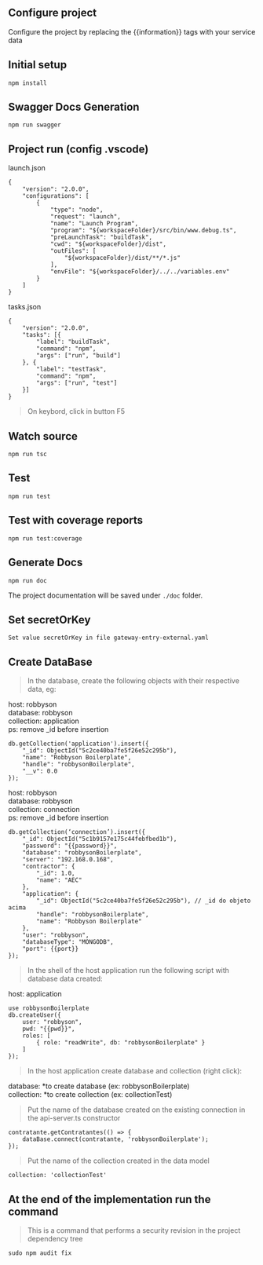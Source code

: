

## Configure project

Configure the project by replacing the {{information}} tags with your service data

## Initial setup
```
npm install
```

## Swagger Docs Generation
```
npm run swagger
```

## Project run (config .vscode)

launch.json
```
{
    "version": "2.0.0",
    "configurations": [
        {
            "type": "node",
            "request": "launch",
            "name": "Launch Program",
            "program": "${workspaceFolder}/src/bin/www.debug.ts",
            "preLaunchTask": "buildTask",
            "cwd": "${workspaceFolder}/dist",
            "outFiles": [
                "${workspaceFolder}/dist/**/*.js"
            ],
            "envFile": "${workspaceFolder}/../../variables.env"
        }
    ]
}
```
tasks.json
```
{
    "version": "2.0.0",
    "tasks": [{
        "label": "buildTask",
        "command": "npm",
        "args": ["run", "build"]
    }, {
        "label": "testTask",
        "command": "npm",
        "args": ["run", "test"]
    }]
}
```
> On keybord, click in button F5

## Watch source
```
npm run tsc
```

## Test
```
npm run test
```

## Test with coverage reports
```
npm run test:coverage
```

## Generate Docs
```
npm run doc
```

The project documentation will be saved under ```./doc``` folder.


## Set secretOrKey
```
Set value secretOrKey in file gateway-entry-external.yaml
```

## Create DataBase

> In the database, create the following objects with their respective data, eg:

host: robbyson <br>
database: robbyson <br>
collection: application <br>
ps: remove _id before insertion <br>
```
db.getCollection('application').insert({
    "_id": ObjectId("5c2ce40ba7fe5f26e52c295b"),
    "name": "Robbyson Boilerplate",
    "handle": "robbysonBoilerplate",
    "__v": 0.0
});
```

host: robbyson <br>
database: robbyson <br>
collection: connection <br>
ps: remove _id before insertion <br>
```
db.getCollection(‘connection’).insert({
    "_id": ObjectId("5c1b9157e175c44febfbed1b"),
    "password": "{{password}}",
    "database": "robbysonBoilerplate",
    "server": "192.168.0.168",
    "contractor": {
        "_id": 1.0,
        "name": "AEC"
    },
    "application": {
        "_id": ObjectId("5c2ce40ba7fe5f26e52c295b"), // _id do objeto acima
        "handle": "robbysonBoilerplate",
        "name": "Robbyson Boilerplate"
    },
    "user": "robbyson",
    "databaseType": "MONGODB",
    "port": {{port}}
});
```

> In the shell of the host application run the following script with database data created:

host: application <br>
```
use robbysonBoilerplate
db.createUser({
    user: "robbyson",
    pwd: "{{pwd}}",
    roles: [
        { role: "readWrite", db: "robbysonBoilerplate" }
    ]
});
```

> In the host application create database and collection (right click):

database: *to create database (ex: robbysonBoilerplate) <br>
collection: *to create collection (ex: collectionTest) <br>

> Put the name of the database created on the existing connection in the api-server.ts constructor

```
contratante.getContratantes(() => {
    dataBase.connect(contratante, 'robbysonBoilerplate');
});
```

> Put the name of the collection created in the data model

```
collection: 'collectionTest'
```

## At the end of the implementation run the command

> This is a command that performs a security revision in the project dependency tree

```
sudo npm audit fix
```
